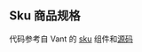 ## Sku 商品规格

代码参考自 Vant 的 [sku](https://youzan.github.io/vant/#/zh-CN/sku) 组件和[源码](https://github.com/youzan/vant/tree/dev/src/sku)